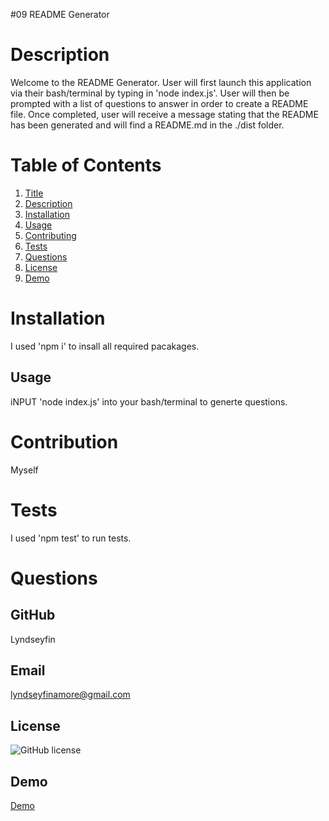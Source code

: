 #09 README Generator
# Description
Welcome to the README Generator. User will first launch this application via their bash/terminal by typing in 'node index.js'. User will then be prompted with a list of questions to answer in order to create a README file. Once completed, user will receive a message stating that the README has been generated and will find a README.md in the ./dist folder.
# Table of Contents
1. [Title](Title)
2. [Description](#description)
3. [Installation](#installation)
4. [Usage](#usage)
5. [Contributing](#contribution)
6. [Tests](#tests)
7. [Questions](#questions)
8. [License](#demo)
9. [Demo](#demo)
# Installation 
I used 'npm i' to insall all required pacakages.
## Usage
iNPUT 'node index.js' into your bash/terminal to generte questions.
# Contribution
Myself
# Tests
I used 'npm test' to run tests.
# Questions
## GitHub 
 Lyndseyfin
## Email 
 lyndseyfinamore@gmail.com

## License
![GitHub license](https://img.shields.io/badge/license-MIT-brightgreen)

## Demo
<a href= "https://youtu.be/ALW3b7RH5pM">Demo</a>
